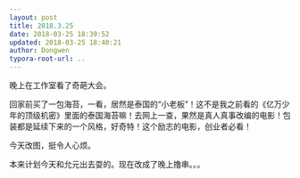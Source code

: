 ```yaml
---
layout: post
title: 2018.3.25
date: 2018-03-25 18:39:52
updated: 2018-03-25 18:40:21
author: Dongwen
typora-root-url: ..
---
```




晚上在工作室看了奇葩大会。

回家前买了一包海苔，一看，居然是泰国的“小老板”！这不是我之前看的《亿万少年的顶级机密》里面的泰国海苔嘛！去网上一查，果然是真人真事改编的电影！包装都是延续下来的一个风格，好奇特！这个励志的电影，创业者必看！

今天改图，挺令人心烦。

本来计划今天和允元出去耍的。现在改成了晚上撸串。。。  